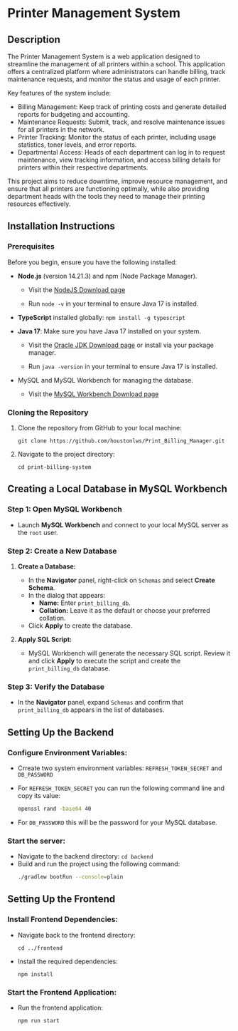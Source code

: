 # Printer Management System

## Description

The Printer Management System is a web application designed to streamline the management of all printers within a school. This application offers a centralized platform where administrators can handle billing, track maintenance requests, and monitor the status and usage of each printer.

Key features of the system include:

- Billing Management: Keep track of printing costs and generate detailed reports for budgeting and accounting.
- Maintenance Requests: Submit, track, and resolve maintenance issues for all printers in the network.
- Printer Tracking: Monitor the status of each printer, including usage statistics, toner levels, and error reports.
- Departmental Access: Heads of each department can log in to request maintenance, view tracking information, and access billing details for printers within their respective departments.

This project aims to reduce downtime, improve resource management, and ensure that all printers are functioning optimally, while also providing department heads with the tools they need to manage their printing resources effectively.

## Installation Instructions

### Prerequisites

Before you begin, ensure you have the following installed:

- **Node.js** (version 14.21.3) and npm (Node Package Manager).

  - Visit the [NodeJS Download page](https://nodejs.org/en/blog/release/v14.17.3)

  - Run `node -v` in your terminal to ensure Java 17 is installed.

- **TypeScript** installed globally:
  `npm install -g typescript`
- **Java 17**: Make sure you have Java 17 installed on your system.

  - Visit the [Oracle JDK Download page](https://www.oracle.com/java/technologies/downloads/#java17) or install via your package manager.

  - Run `java -version` in your terminal to ensure Java 17 is installed.

- MySQL and MySQL Workbench for managing the database.

  - Visit the [MySQL Workbench Download page](https://dev.mysql.com/downloads/workbench/)

### Cloning the Repository

1. Clone the repository from GitHub to your local machine:

   `git clone https://github.com/houstonlws/Print_Billing_Manager.git`

2. Navigate to the project directory:

   `cd print-billing-system`

## Creating a Local Database in MySQL Workbench

### Step 1: Open MySQL Workbench

- Launch **MySQL Workbench** and connect to your local MySQL server as the `root` user.

### Step 2: Create a New Database

1. **Create a Database:**

   - In the **Navigator** panel, right-click on `Schemas` and select **Create Schema**.
   - In the dialog that appears:
     - **Name:** Enter `print_billing_db`.
     - **Collation:** Leave it as the default or choose your preferred collation.
   - Click **Apply** to create the database.

2. **Apply SQL Script:**
   - MySQL Workbench will generate the necessary SQL script. Review it and click **Apply** to execute the script and create the `print_billing_db` database.

### Step 3: Verify the Database

- In the **Navigator** panel, expand `Schemas` and confirm that `print_billing_db` appears in the list of databases.

## Setting Up the Backend

### Configure Environment Variables:

- Crreate two system environment variables: `REFRESH_TOKEN_SECRET` and `DB_PASSWORD`

- For `REFRESH_TOKEN_SECRET` you can run the following command line and copy its value:
  ```bash
  openssl rand -base64 40
  ```
- For `DB_PASSWORD` this will be the password for your MySQL database.

### Start the server:

- Navigate to the backend directory: `cd backend`
- Build and run the project using the following command:
  ```bash
  ./gradlew bootRun --console=plain
  ```

## Setting Up the Frontend

### Install Frontend Dependencies:

- Navigate back to the frontend directory:

  `cd ../frontend`

- Install the required dependencies:

  `npm install`

### Start the Frontend Application:

- Run the frontend application:
  ```bash
  npm run start
  ```
